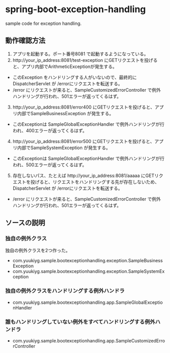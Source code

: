 # spring-boot-exception-handling
sample code for exception handling.

## 動作確認方法
1. アプリを起動する。ポート番号8081 で起動するようになっている。
2. http://your_ip_address:8081/test-exception にGETリクエストを投げると、アプリ内部でArithmeticExceptionが発生する。
  - このException をハンドリングする人がいないので、最終的に DispatcherServlet が /errorにリクエストを転送する。
  - /error にリクエストが来ると、SampleCustomizedErrorController で例外ハンドリングが行われ、501エラーが返ってくるはず。
3. http://your_ip_address:8081/error400 にGETリクエストを投げると、アプリ内部でSampleBusinessException が発生する。
  - このExceptionは SampleGlobalExceptionHandler で例外ハンドリングが行われ、400エラーが返ってくるはず。
4. http://your_ip_address:8081/error500 にGETリクエストを投げると、アプリ内部でSampleSystemException が発生する。
  - このExceptionは SampleGlobalExceptionHandler で例外ハンドリングが行われ、500エラーが返ってくるはず。
5. 存在しないパス、たとえば http://your_ip_address:8081/aaaaa にGETリクエストを投げると、リクエストをハンドリングする先が存在しないため、DispatcherServlet が /errorにリクエストを転送する。
  - /error にリクエストが来ると、SampleCustomizedErrorController で例外ハンドリングが行われ、501エラーが返ってくるはず。

## ソースの説明
### 独自の例外クラス
独自の例外クラスを2つ作った。
* com.yuukiyg.sample.bootexceptionhandling.exception.SampleBusinessException
* com.yuukiyg.sample.bootexceptionhandling.exception.SampleSystemException

### 独自の例外クラスをハンドリングする例外ハンドラ
*  com.yuukiyg.sample.bootexceptionhandling.app.SampleGlobalExceptionHandler

### 誰もハンドリングしていない例外をすべてハンドリングする例外ハンドラ
* com.yuukiyg.sample.bootexceptionhandling.app.SampleCustomizedErrorController
